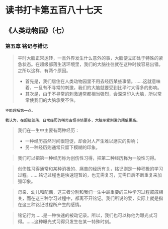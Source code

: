 # 读书打卡第五百八十七天
## 《人类动物园》（七）
### 第五章 铭记与错记

> 平时大脑正常运转，一旦外界发生什么意外的事，大脑便立即处于特殊的紧急状态。在超级部落生活环境里，我们的大脑往往就在这种时候容易出错。之所以这样，有两个原因。
> * 首先是，我们居住在人类动物园里不用去经历某些事情。……这就意味着，一旦有不寻常的刺激，我们的大脑就要受到比平时大得多的影响。
> * 其次是，由于不寻常的刺激通常都相当强烈，会深深印入大脑，所以常常使我们的大脑承受不住。
```
不能理解第一点。

我认为，在超级部落，日常经历的稀奇古怪事情更多，大脑承受刺激的阈值更高。
```
> 我们在一生中主要有两种经历：
> * 一种经历虽然时间很短促，却会对人产生难以磨灭的影响；
> * 另一种经历则通常只留下模糊的印象。

> 我们可以把第一种经历称为创伤性习得，把第二种经历称为一般性习得。

> 创伤性习得通常和某种消极的、痛苦的经历有关，铭记则是一种积极的学习过程。……铭记过程也是快速短暂的，也无需复习，无需日后不断重复来加强印象。

> 母亲、幼儿和配偶，这三者分别和我们一生中最重要的三种学习过程戚戚相关，而在这三种学习过程中，都离不开铭记。我们所说的爱，实际上就是指在这三种铭记过程所产生的感情。

> 铭记行为……是一种快速的被动记录。所以，我们也可以称他为曝光式习得。……这种曝光式习得只发生在某一特殊时刻。

> 